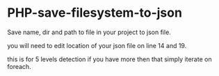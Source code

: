 # PHP-save-filesystem-to-json
Save name, dir and path to file in your project to json file.


you will need to edit location of your json file on line 14 and 19.

this is for 5 levels detection if you have more then that simply iterate on foreach.
